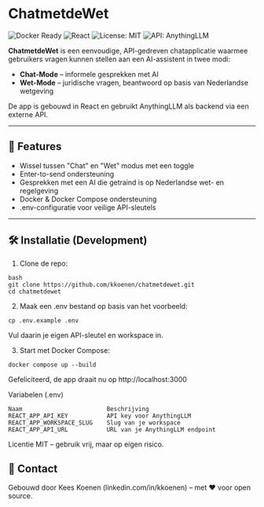 # ChatmetdeWet

![Docker Ready](https://img.shields.io/badge/docker-ready-blue)
![React](https://img.shields.io/badge/built%20with-React-61dafb)
![License: MIT](https://img.shields.io/badge/license-MIT-green)
![API: AnythingLLM](https://img.shields.io/badge/API-AnythingLLM-yellow)

**ChatmetdeWet** is een eenvoudige, API-gedreven chatapplicatie waarmee gebruikers vragen kunnen stellen aan een AI-assistent in twee modi:
- **Chat-Mode** – informele gesprekken met AI
- **Wet-Mode** – juridische vragen, beantwoord op basis van Nederlandse wetgeving

De app is gebouwd in React en gebruikt AnythingLLM als backend via een externe API.

---

## 🚀 Features

- Wissel tussen "Chat" en "Wet" modus met een toggle
- Enter-to-send ondersteuning
- Gesprekken met een AI die getraind is op Nederlandse wet- en regelgeving
- Docker & Docker Compose ondersteuning
- .env-configuratie voor veilige API-sleutels

---

## 🛠 Installatie (Development)

1. Clone de repo:

```
bash
git clone https://github.com/kkoenen/chatmetdewet.git
cd chatmetdewet
```

2. Maak een .env bestand op basis van het voorbeeld:

`cp .env.example .env`

Vul daarin je eigen API-sleutel en workspace in.

3. Start met Docker Compose:

`docker compose up --build`

Gefeliciteerd, de app draait nu op http://localhost:3000

Variabelen (.env)

```
Naam                        Beschrijving
REACT_APP_API_KEY           API key voor AnythingLLM
REACT_APP_WORKSPACE_SLUG    Slug van je workspace
REACT_APP_API_URL           URL van je AnythingLLM endpoint
```

Licentie
MIT – gebruik vrij, maar op eigen risico.

## 🤝 Contact
Gebouwd door Kees Koenen (linkedin.com/in/kkoenen) – met ❤️ voor open source.

